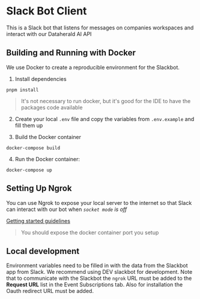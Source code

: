 # Slack Bot Client

This is a Slack bot that listens for messages on companies workspaces and interact with our Dataherald AI API

## Building and Running with Docker
We use Docker to create a reproducible environment for the Slackbot.

1. Install dependencies
```
pnpm install
```
> It's not necessary to run docker, but it's good for the IDE to have the packages code available

2. Create your local `.env` file and copy the variables from `.env.example` and fill them up

3. Build the Docker container
```
docker-compose build
```

4. Run the Docker container:
```
docker-compose up
```

## Setting Up Ngrok
You can use Ngrok to expose your local server to the internet so that Slack can interact with our bot when *`socket mode` is off*

[Getting started guidelines](https://ngrok.com/docs/getting-started/)

> You should expose the docker container port you setup

## Local development

Environment variables need to be filled in with the data from the Slackbot app from Slack. We recommend using DEV slackbot for development. Note that to communicate with the Slackbot the `ngrok` URL must be added to the **Request URL** list in the Event Subscriptions tab. Also for installation the Oauth redirect URL must be added.